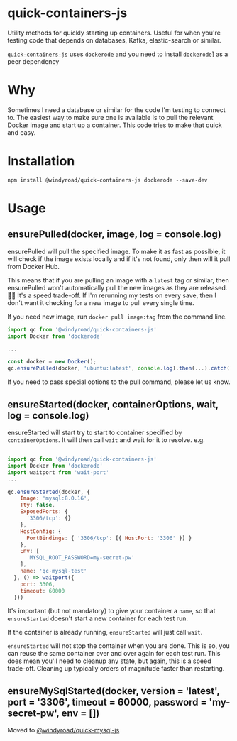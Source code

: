 # quick-containers-js

Utility methods for quickly starting up containers. Useful for when you're testing code that depends on databases, Kafka, elastic-search or similar.

[`quick-containers-js`](https://github.com/windyroad/quick-containers-js) uses [`dockerode`](https://github.com/apocas/dockerode) and you need to install [`dockerode`](https://github.com/apocas/dockerode)] as a peer dependency

# Why

Sometimes I need a database or similar for the code I'm testing to connect to. The easiest way to make sure one is available is to pull the relevant Docker image and start up a container. This code tries to make that quick and easy.

# Installation

```
npm install @windyroad/quick-containers-js dockerode --save-dev
```

# Usage

## ensurePulled(docker, image, log = console.log)

ensurePulled will pull the specified image. To make it as fast as possible, it will check if the image exists locally and if it's not found, only then will it pull from Docker Hub.

This means that if you are pulling an image with a `latest` tag or similar, then ensurePulled won't automatically pull the new images as they are released. 🤷‍♂️ It's a speed trade-off. If I'm rerunning my tests on every save, then I don't want it checking for a new image to pull every single time.

If you need new image, run `docker pull image:tag` from the command line.

```js
import qc from '@windyroad/quick-containers-js'
import Docker from 'dockerode'

...

const docker = new Docker();
qc.ensurePulled(docker, 'ubuntu:latest', console.log).then(...).catch(...)
```

If you need to pass special options to the pull command, please let us know.

## ensureStarted(docker, containerOptions, wait, log = console.log)

ensureStarted will start try to start to container specified by `containerOptions`. It will then call `wait` and wait for it to resolve. e.g.

```js

import qc from '@windyroad/quick-containers-js'
import Docker from 'dockerode'
import waitport from 'wait-port'
...

qc.ensureStarted(docker, {
    Image: 'mysql:8.0.16',
    Tty: false,
    ExposedPorts: {
      '3306/tcp': {}
    },
    HostConfig: {
      PortBindings: { '3306/tcp': [{ HostPort: '3306' }] }
    },
    Env: [
      'MYSQL_ROOT_PASSWORD=my-secret-pw'
    ],
    name: 'qc-mysql-test'
  }, () => waitport({
    port: 3306,
    timeout: 60000
  }))
```

It's important (but not mandatory) to give your container a `name`, so that `ensureStarted` doesn't start a new container for each test run.

If the container is already running, `ensureStarted` will just call `wait`.

`ensureStarted` will not stop the container when you are done. This is so, you can reuse the same container over and over again for each test run. This does mean you'll need to cleanup any state, but again, this is a speed trade-off. Cleaning up typically orders of magnitude faster than restarting.

## ensureMySqlStarted(docker, version = 'latest', port = '3306', timeout = 60000, password = 'my-secret-pw', env = [])

Moved to [@windyroad/quick-mysql-js](https://github.com/windyroad/quick-mysql-js)
